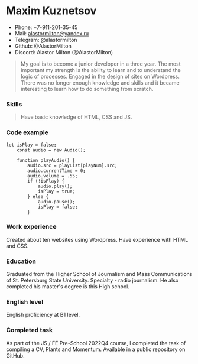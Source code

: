 # Maxim Kuznetsov


* Phone: +7-911-201-35-45
* Mail: alastormilton@yandex.ru
* Telegram: @alastormilton
* Github: @AlastorMilton
* Discord: Alastor Milton (@AlastorMilton)

> My goal is to become a junior developer in a three year. The most important my strength is the ability to learn and to understand the logic of processes. Engaged in the design of sites on Wordpress. There was no longer enough knowledge and skills and it became interesting to learn how to do something from scratch.

### Skills

> Have basic knowledge of HTML, CSS and JS.

### Code example

```
let isPlay = false;
    const audio = new Audio(); 

    function playAudio() {
        audio.src = playList[playNum].src;
        audio.currentTime = 0;
        audio.volume = .55;
        if (!isPlay) {
            audio.play();
            isPlay = true;
        } else {
            audio.pause();
            isPlay = false;
        }
```
### Work experience

Created about ten websites using Wordpress. Have experience with HTML and CSS.

### Education

Graduated from the Higher School of Journalism and Mass Communications of St. Petersburg State University. Specialty - radio journalism. He also completed his master's degree is this High school.

### English level

English proficiency at B1 level.

### Completed task

As part of the JS / FE Pre-School 2022Q4 course, I completed the task of compiling a CV, Plants and Momentum. Available in a public repository on GitHub.
